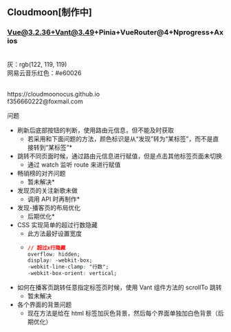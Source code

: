 ## Cloudmoon[制作中]

### Vue@3.2.36+Vant@3.49+Pinia+VueRouter@4+Nprogress+Axios

<br>灰：rgb(122, 119, 119)
<br>网易云音乐红色：#e60026

<br>
https://cloudmoonocus.github.io
<br>
f356660222@foxmail.com
<br>

问题
<br>

-   刷新后底部按钮的判断，使用路由元信息，但不能及时获取
    -   若采用和下面问题的方法，颜色标识是从“发现”转为“某标签”，而不是直接转到“某标签”\*
-   跳转不同页面时候，通过路由元信息进行赋值，但是点击其他标签页面未切换
    -   通过 watch 监听 route 来进行赋值
-   畅销榜的对齐问题
    -   暂未解决\*
-   发现页的关注新歌未做
    -   调用 API 时再制作\*
-   发现-播客页的布局优化
    -   后期优化\*
-   CSS 实现简单的超过行数隐藏
    -   此方法最好设置宽度
    -   ```CSS
        // 超过x行隐藏
        overflow: hidden;
        display: -webkit-box;
        -webkit-line-clamp: "行数";
        -webkit-box-orient: vertical;
        ```
-   如何在播客页跳转任意指定标签页时候，使用 Vant 组件方法的 scrollTo 跳转
    -   暂未解决
-   各个界面的背景问题
    -   现在方法是给在 html 标签加灰色背景，然后每个界面单独加白色背景（后期优化）

